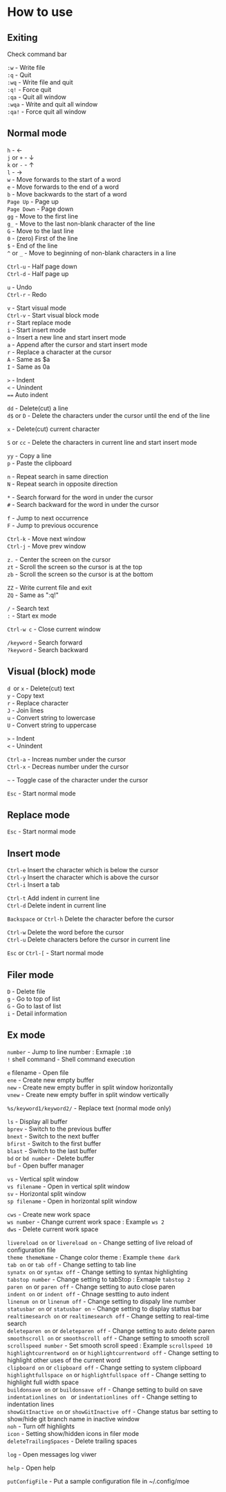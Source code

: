 # How to use


## Exiting

Check command bar  

```:w``` - Write file  
```:q``` - Quit  
```:wq``` - Write file and quit  
```:q!``` - Force quit  
```:qa``` - Quit all window  
```:wqa``` - Write and quit all window  
```:qa!``` - Force quit all window  


## Normal mode

```h``` - ←  
```j``` or ```+``` - ↓  
```k``` or ```-``` - ↑  
```l``` - →  
```w``` - Move forwards to the start of a word  
```e``` - Move forwards to the end of a word  
```b``` - Move backwards to the start of a word  
```Page Up``` - Page up  
```Page Down``` - Page down  
```gg``` - Move to the first line  
```g_``` - Move to the last non-blank character of the line  
```G``` - Move to the last line  
```0``` - (zero) First of the line  
```$``` - End of the line  
```^``` or ```_``` -  Move to beginning of non-blank characters in a line  

```Ctrl-u``` - Half page down  
```Ctrl-d``` - Half page up  

```u``` - Undo  
```Ctrl-r``` - Redo  

```v``` - Start visual mode  
```Ctrl-v``` - Start visual block mode  
```r``` - Start replace mode  
```i``` - Start insert mode  
```o``` - Insert a new line and start insert mode  
```a``` - Append after the cursor and start insert mode  
```r``` - Replace a character at the cursor  
```A``` - Same as $a  
```I``` - Same as 0a  

```>``` - Indent  
```<``` - Unindent  
```==``` Auto indent

```dd``` - Delete(cut) a line  
```d$``` or ```D``` -  Delete the characters under the cursor until the end of the line  

```x``` - Delete(cut) current character  

```S``` or ```cc``` - Delete the characters in current line and start insert mode  

```yy``` - Copy a line  
```p``` - Paste the clipboard  

```n``` - Repeat search in same direction  
```N``` - Repeat search in opposite direction  

```*``` - Search forward for the word in under the cursor  
```#``` - Search backward for the word in under the cursor  

```f``` - Jump to next occurrence  
```F``` - Jump to previous occurence  

```Ctrl-k``` - Move next window  
```Ctrl-j``` - Move prev window  

```z.``` - Center the screen on the cursor  
```zt``` - Scroll the screen so the cursor is at the top  
```zb``` - Scroll the screen so the cursor is at the bottom  

```ZZ``` - Write current file and exit  
```ZQ``` - Same as ":q!"  

```/``` - Search text  
```:``` - Start ex mode  

```Ctrl-w c``` - Close current window  

```/keyword``` - Search forward  
```?keyword``` - Search backward  

## Visual (block) mode

```d ```or ```x``` - Delete(cut) text  
```y``` - Copy text  
```r``` - Replace character  
```J``` - Join lines  
```u``` - Convert string to lowercase  
```U``` - Convert string to uppercase  

```>``` - Indent  
```<``` - Unindent  

```Ctrl-a``` - Increas number under the cursor  
```Ctrl-x``` - Decreas number under the cursor  

```~``` - Toggle case of the character under the cursor  


```Esc``` - Start normal mode  


## Replace mode

```Esc``` - Start normal mode  


## Insert mode

```Ctrl-e``` Insert the character which is below the cursor  
```Ctrl-y``` Insert the character which is above the cursor  
```Ctrl-i``` Insert a tab  

```Ctrl-t``` Add indent in current line  
```Ctrl-d``` Delete indent in current line  

```Backspace``` or ```Ctrl-h``` Delete the character before the cursor  

```Ctrl-w``` Delete the word before the cursor  
```Ctrl-u``` Delete characters before the cursor in current line  

```Esc``` or ```Ctrl-[``` - Start normal mode  


## Filer mode

```D``` - Delete file  
```g``` - Go to top of list  
```G``` - Go to last of list  
```i``` - Detail information  


## Ex mode

```number``` - Jump to line number : Exmaple ```:10```  
```!``` shell command - Shell command execution  

```e``` filename - Open file  
```ene``` - Create new empty buffer  
```new``` - Create new empty buffer in split window horizontally  
```vnew``` - Create new empty buffer in split window vertically  

```%s/keyword1/keyword2/``` - Replace text (normal mode only)  

```ls``` - Display all buffer  
```bprev``` - Switch to the previous buffer  
```bnext``` - Switch to the next buffer  
```bfirst``` - Switch to the first buffer  
```blast``` - Switch to the last buffer  
```bd``` or ```bd number``` - Delete buffer  
```buf``` - Open buffer manager  

```vs``` - Vertical split window  
```vs filename``` - Open in vertical split window  
```sv``` - Horizontal split window  
```sp filename``` - Open in horizontal split window  

```cws``` - Create new work space  
```ws number``` - Change current work space : Example ```ws 2```  
```dws``` - Delete current work space  

```livereload on``` or ```livereload on``` - Change setting of live reload of configuration file  
```theme themeName``` - Change color theme : Example ```theme dark```  
```tab on``` or ```tab off``` - Change setting to tab line  
```synatx on``` or ```syntax off``` - Change setting to syntax highlighting  
```tabstop number``` - Change setting to tabStop : Exmaple ```tabstop 2```  
```paren on``` or ```paren off``` - Change setting to auto close paren  
```indent on``` or ```indent off``` - Chnage sestting to auto indent  
```linenum on``` or ```linenum off``` - Change setting to dispaly line number  
```statusbar on``` or ```statusbar on``` - Change setting to display stattus bar  
```realtimesearch on``` or ```realtimesearch off``` - Change setting to real-time search   
```deleteparen on``` or ```deleteparen off``` - Change setting to auto delete paren  
```smoothscroll on``` or ```smoothscroll off``` - Change setting to smooth scroll  
```scrollspeed number``` - Set smooth scroll speed : Example ```scrollspeed 10```  
```highlightcurrentword on``` or ```highlightcurrentword off``` - Change setting to highlight other uses of the current word  
```clipboard on``` or ```clipboard off``` - Change setting to system clipboard  
```highlightfullspace on``` or ```highlightfullspace off``` - Change setting to highlight full width space  
```buildonsave on``` or ```buildonsave off``` - Change setting to build on save  
```indentationlines on ``` or ```indentationlines off``` - Change setting to indentation lines  
```showGitInactive on``` or ```showGitInactive off``` - Change status bar setting to show/hide git branch name in inactive window  
```noh``` - Turn off highlights  
```icon``` - Setting show/hidden icons in filer mode  
```deleteTrailingSpaces``` - Delete trailing spaces  

```log``` - Open messages log viwer  

```help``` - Open help

```putConfigFile``` - Put a sample configuration file in ~/.config/moe
